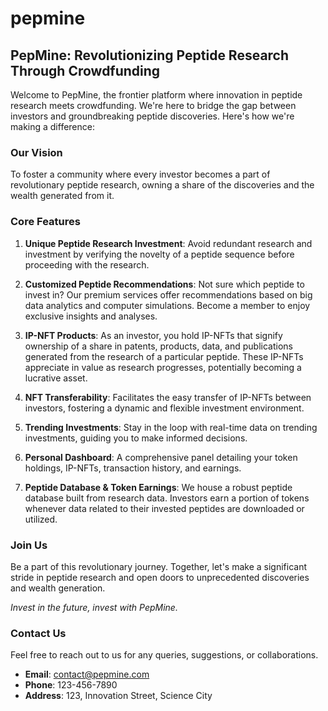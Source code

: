 # pepmine

## PepMine: Revolutionizing Peptide Research Through Crowdfunding

Welcome to PepMine, the frontier platform where innovation in peptide research meets crowdfunding. We're here to bridge the gap between investors and groundbreaking peptide discoveries. Here's how we're making a difference:

### Our Vision
To foster a community where every investor becomes a part of revolutionary peptide research, owning a share of the discoveries and the wealth generated from it.

### Core Features
1. **Unique Peptide Research Investment**: Avoid redundant research and investment by verifying the novelty of a peptide sequence before proceeding with the research.
   
2. **Customized Peptide Recommendations**: Not sure which peptide to invest in? Our premium services offer recommendations based on big data analytics and computer simulations. Become a member to enjoy exclusive insights and analyses.
   
3. **IP-NFT Products**: As an investor, you hold IP-NFTs that signify ownership of a share in patents, products, data, and publications generated from the research of a particular peptide. These IP-NFTs appreciate in value as research progresses, potentially becoming a lucrative asset.

4. **NFT Transferability**: Facilitates the easy transfer of IP-NFTs between investors, fostering a dynamic and flexible investment environment.

5. **Trending Investments**: Stay in the loop with real-time data on trending investments, guiding you to make informed decisions.
   
6. **Personal Dashboard**: A comprehensive panel detailing your token holdings, IP-NFTs, transaction history, and earnings.
   
7. **Peptide Database & Token Earnings**: We house a robust peptide database built from research data. Investors earn a portion of tokens whenever data related to their invested peptides are downloaded or utilized.

### Join Us
Be a part of this revolutionary journey. Together, let's make a significant stride in peptide research and open doors to unprecedented discoveries and wealth generation.

*Invest in the future, invest with PepMine.*


### Contact Us
Feel free to reach out to us for any queries, suggestions, or collaborations.

- **Email**: contact@pepmine.com
- **Phone**: 123-456-7890
- **Address**: 123, Innovation Street, Science City
